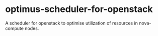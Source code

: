 # optimus-scheduler-for-openstack
A scheduler for openstack to optimise utilization of resources in nova-compute nodes.
